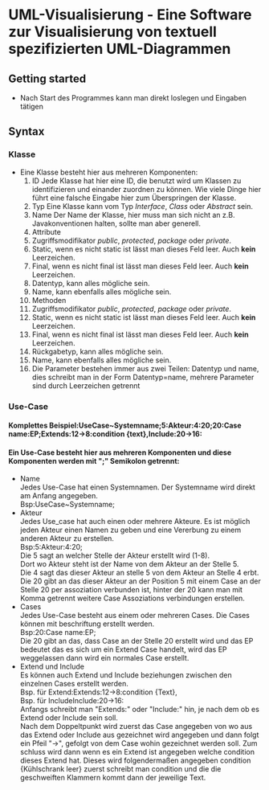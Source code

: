 # UML-Visualisierung - Eine Software zur Visualisierung von textuell spezifizierten UML-Diagrammen

## Getting started
* Nach Start des Programmes kann man direkt loslegen und Eingaben tätigen

## Syntax
### Klasse
* Eine Klasse besteht hier aus mehreren Komponenten:
  1. ID
  Jede Klasse hat hier eine ID, die benutzt wird um Klassen zu identifizieren und einander zuordnen zu können. Wie viele Dinge hier führt eine falsche Eingabe hier zum Überspringen der Klasse.
  2. Typ
  Eine Klasse kann vom Typ *Interface*, *Class* oder *Abstract* sein.
  3. Name
  Der Name der Klasse, hier muss man sich nicht an z.B. Javakonventionen halten, sollte man aber generell.
  4. Attribute
    1. Zugriffsmodifikator *public*, *protected*, *package* oder *private*.
    2. Static, wenn es nicht static ist lässt man dieses Feld leer. Auch __kein__ Leerzeichen.
    3. Final, wenn es nicht final ist lässt man dieses Feld leer. Auch __kein__ Leerzeichen.
    4. Datentyp, kann alles mögliche sein.
    5. Name, kann ebenfalls alles mögliche sein.
   5. Methoden
    1. Zugriffsmodifikator *public*, *protected*, *package* oder *private*.
    2. Static, wenn es nicht static ist lässt man dieses Feld leer. Auch __kein__ Leerzeichen.
    3. Final, wenn es nicht final ist lässt man dieses Feld leer. Auch __kein__ Leerzeichen.
    4. Rückgabetyp, kann alles mögliche sein.
    5. Name, kann ebenfalls alles mögliche sein.
    6. Die Parameter bestehen immer aus zwei Teilen: Datentyp und name, dies schreibt man in der Form Datentyp=name, mehrere Parameter sind durch Leerzeichen getrennt
### Use-Case
#### Komplettes Beispiel:UseCase~Systemname;5:Akteur:4:20;20:Case name:EP;Extends:12->8:condition {text},Include:20->16:
#### Ein Use-Case besteht hier aus mehreren Komponenten und diese Komponenten werden mit ";" Semikolon getrennt:
  * Name<br/>
    Jedes Use-Case hat einen Systemnamen. Der Systemname wird direkt am Anfang angegeben.<br/> 
    Bsp:UseCase~Systemname;<br/>
  *  Akteur<br/>
    Jedes Use_case hat auch einen oder mehrere Akteure. Es ist möglich jeden Akteur einen Namen zu geben und eine Vererbung zu einem         anderen Akteur zu erstellen. <br/>
    Bsp:5:Akteur:4:20;<br/>
    Die 5 sagt an welcher Stelle der Akteur erstellt wird (1-8).<br/>
    Dort wo Akteur steht ist der Name von dem Akteur an der Stelle 5.<br/>
    Die 4 sagt das dieser Akteur an stelle 5 von dem Akteur an Stelle 4 erbt.<br/>
    Die 20 gibt an das dieser Akteur an der Position 5 mit einem Case an der Stelle 20 per assoziation verbunden ist, hinter der 20        kann man mit Komma getrennt weitere Case Assoziations verbindungen erstellen. <br/>
  * Cases<br/>
    Jedes Use-Case besteht aus einem oder mehreren Cases. Die Cases können mit beschriftung erstellt werden.<br/>
    Bsp:20:Case name:EP;<br/>
    Die 20 gibt an das, dass Case an der Stelle 20 erstellt wird und das EP bedeutet das es sich um ein Extend Case handelt, wird das         EP weggelassen dann wird ein normales Case erstellt.<br/>
  * Extend und Include<br/>
    Es können auch Extend und Include beziehungen zwischen den einzelnen Cases erstellt werden.<br/>
    Bsp. für Extend:Extends:12->8:condition {Text},<br/>
    Bsp. für IncludeInclude:20->16:<br/>
    Anfangs schreibt man "Extends:" oder "Include:" hin, je nach dem ob es Extend oder Include sein soll.<br/>
    Nach dem Doppeltpunkt wird zuerst das Case angegeben von wo aus das Extend oder Include aus gezeichnet wird angegeben und dann folgt      ein Pfeil "->", gefolgt von dem Case wohin gezeichnet werden soll. Zum schluss wird dann wenn es ein Extend ist angegeben welche        condition dieses Extend hat. Dieses wird folgendermaßen angegeben   condition {Kühlschrank leer}    zuerst schreibt man condition         und die die geschweiften Klammern kommt dann der jeweilige Text.
